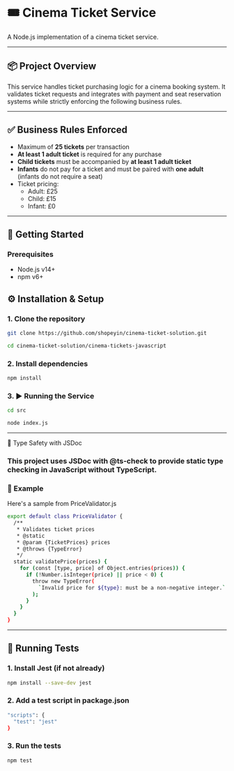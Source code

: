 # 🎟️ Cinema Ticket Service

A Node.js implementation of a cinema ticket service.

---

## 📦 Project Overview

This service handles ticket purchasing logic for a cinema booking system. It validates ticket requests and integrates with payment and seat reservation systems while strictly enforcing the following business rules.

---

## ✅ Business Rules Enforced

- Maximum of **25 tickets** per transaction
- **At least 1 adult ticket** is required for any purchase
- **Child tickets** must be accompanied by **at least 1 adult ticket**
- **Infants** do not pay for a ticket and must be paired with **one adult** (infants do not require a seat)
- Ticket pricing:
  - Adult: £25
  - Child: £15
  - Infant: £0

---

## 🚀 Getting Started

### Prerequisites

- Node.js v14+
- npm v6+

## ⚙️ Installation & Setup

### 1. Clone the repository

```bash
git clone https://github.com/shopeyin/cinema-ticket-solution.git
```

```bash
cd cinema-ticket-solution/cinema-tickets-javascript
```

### 2. Install dependencies

```bash
npm install
```

### 3. ▶️ Running the Service

```bash
cd src
```

```bash
node index.js
```

---

🧠 Type Safety with JSDoc

### This project uses JSDoc with @ts-check to provide static type checking in JavaScript without TypeScript.

### 📄 Example

Here's a sample from PriceValidator.js

```bash
export default class PriceValidator {
  /**
   * Validates ticket prices
   * @static
   * @param {TicketPrices} prices
   * @throws {TypeError}
   */
  static validatePrice(prices) {
    for (const [type, price] of Object.entries(prices)) {
      if (!Number.isInteger(price) || price < 0) {
        throw new TypeError(
          `Invalid price for ${type}: must be a non-negative integer.`
        );
      }
    }
  }
}

```

---

## 🧪 Running Tests

### 1. Install Jest (if not already)

```bash
npm install --save-dev jest
```

### 2. Add a test script in package.json

```bash
"scripts": {
  "test": "jest"
}
```

### 3. Run the tests

```bash
npm test
```
